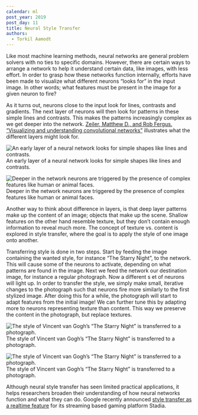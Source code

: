 ```yaml
---
calendar: ml
post_year: 2019
post_day: 11
title: Neural Style Transfer
authors:
  - Torkil Aamodt
---
```

Like most machine learning methods, neural networks are general problem solvers with no ties to specific domains. However, there are certain ways to arrange a network to help it understand certain data, like images, with less effort. In order to grasp how these networks function internally, efforts have been made to visualize what different neurons “looks for” in the input image. In other words; what features must be present in the image for a given neuron to fire?

As it turns out, neurons close to the input look for lines, contrasts and gradients. The next layer of neurons will then look for patterns in these simple lines and contrasts. This makes the patterns increasingly complex as we get deeper into the network. [Zeiler, Matthew D., and Rob Fergus. “Visualizing and understanding convolutional networks”](https://link.springer.com/chapter/10.1007/978-3-319-10590-1_53) illustrates what the different layers might look for.

![An early layer  of a neural network looks for simple shapes like lines and contrasts.](https://i.ibb.co/Mnn8TTm/Screenshot-2019-11-05-at-18-01-47.png)
An early layer  of a neural network looks for simple shapes like lines and contrasts.

![Deeper in the network neurons are triggered by the presence of complex features like human or animal faces.](https://i.ibb.co/J25M3jS/Screenshot-2019-11-05-at-18-00-43.png)
Deeper in the network neurons are triggered by the presence of complex features like human or animal faces.

Another way to think about difference in layers, is that deep layer patterns make up the content of an image; objects that make up the scene. Shallow features on the other hand resemble texture, but they don’t contain enough information to reveal much more. The concept of texture vs. content is explored in style transfer, where the goal is to apply the style of one image onto another.

Transferring style is done in two steps. Start by feeding the image containing the wanted style, for instance “The Starry Night”, to the network. This will cause some of the neurons to activate, depending on what patterns are found in the image. Next we feed the network our destination image, for instance a regular photograph. Now a different s et of neurons will light up. In order to transfer the style, we simply make small, iterative changes to the photograph such that neurons fire more similarly to the first stylized image. After doing this for a while, the photograph will start to adapt features from the initial image! We can further tune this by adapting more to neurons representing texture than content. This way we preserve the content in the photograph, but replace textures.

![The style of Vincent van Gogh’s “The Starry Night” is transferred to a photograph.](https://i.ibb.co/8Xccpfm/source.png)
The style of Vincent van Gogh’s “The Starry Night” is transferred to a photograph.

![The style of Vincent van Gogh’s “The Starry Night” is transferred to a photograph.](https://i.ibb.co/Fx3MXH6/combined.png)
The style of Vincent van Gogh’s “The Starry Night” is transferred to a photograph.

Although neural style transfer has seen limited practical applications, it helps researchers broaden their understanding of how neural networks function and what they can do. Google recently announced [style transfer as a realtime feature](https://stadia.dev/blog/behind-the-scenes-with-stadias-style-transfer-ml/) for its streaming based gaming platform Stadia.
